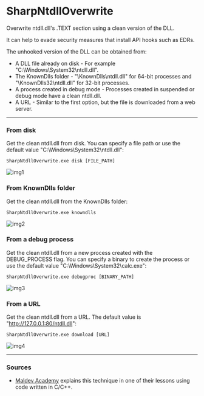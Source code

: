 # SharpNtdllOverwrite

Overwrite ntdll.dll's .TEXT section using a clean version of the DLL. 

It can help to evade security measures that install API hooks such as EDRs. 

The unhooked version of the DLL can be obtained from:

- A DLL file already on disk - For example "C:\Windows\System32\ntdll.dll".
- The KnownDlls folder - "\KnownDlls\ntdll.dll" for 64-bit processes and "\KnownDlls32\ntdll.dll" for 32-bit processes.
- A process created in debug mode - Processes created in suspended or debug mode have a clean ntdll.dll.
- A URL - Similar to the first option, but the file is downloaded from a web server.

---------------------------------

### From disk

Get the clean ntdll.dll from disk. You can specify a file path or use the default value "C:\Windows\System32\ntdll.dll":

```
SharpNtdllOverwrite.exe disk [FILE_PATH]
```

![img1](https://raw.githubusercontent.com/ricardojoserf/ricardojoserf.github.io/master/images/ntdll_overwrite/Screenshot_1.png)

### From KnownDlls folder

Get the clean ntdll.dll from the KnownDlls folder:

```
SharpNtdllOverwrite.exe knowndlls
```

![img2](https://raw.githubusercontent.com/ricardojoserf/ricardojoserf.github.io/master/images/ntdll_overwrite/Screenshot_2.png)

### From a debug process

Get the clean ntdll.dll from a new process created with the DEBUG_PROCESS flag. You can specify a binary to create the process or use the default value "C:\Windows\System32\calc.exe":

```
SharpNtdllOverwrite.exe debugproc [BINARY_PATH]
```

![img3](https://raw.githubusercontent.com/ricardojoserf/ricardojoserf.github.io/master/images/ntdll_overwrite/Screenshot_3.png)

### From a URL

Get the clean ntdll.dll from a URL. The default value is "http://127.0.0.1:80/ntdll.dll":

```
SharpNtdllOverwrite.exe download [URL]
```

![img4](https://raw.githubusercontent.com/ricardojoserf/ricardojoserf.github.io/master/images/ntdll_overwrite/Screenshot_4.png)


-------------------------------

### Sources

- [Maldev Academy](https://maldevacademy.com/) explains this technique in one of their lessons using code written in C/C++.
